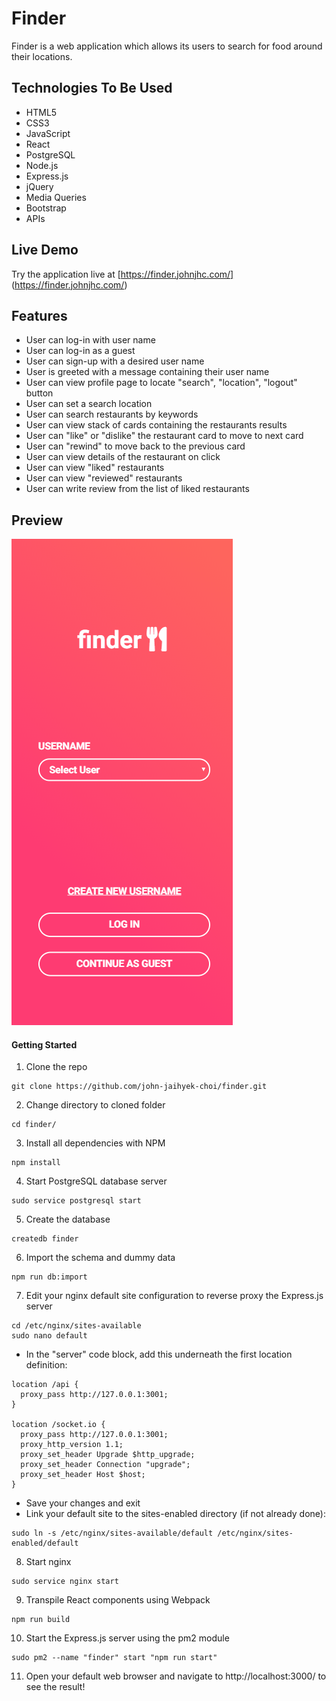 # Finder

Finder is a web application which allows its users to search for food around their locations.

## Technologies To Be Used

- HTML5
- CSS3
- JavaScript
- React
- PostgreSQL
- Node.js
- Express.js
- jQuery
- Media Queries
- Bootstrap
- APIs

## Live Demo

Try the application live at [https://finder.johnjhc.com/] (https://finder.johnjhc.com/)

## Features

-   User can log-in with user name
-   User can log-in as a guest
-   User can sign-up with a desired user name
-   User is greeted with a message containing their user name
-   User can view profile page to locate "search", "location", "logout" button
-   User can set a search location
-   User can search restaurants by keywords
-   User can view stack of cards containing the restaurants results
-   User can "like" or "dislike" the restaurant card to move to next card
-   User can "rewind" to move back to the previous card
-   User can view details of the restaurant on click
-   User can view "liked" restaurants
-   User can view "reviewed" restaurants
-   User can write review from the list of liked restaurants

## Preview

![](server/public/images/finder.gif)

#### Getting Started
1. Clone the repo
  ```shell
  git clone https://github.com/john-jaihyek-choi/finder.git
  ```
2. Change directory to cloned folder
  ```shell
  cd finder/
  ```
3. Install all dependencies with NPM
  ```shell
  npm install
  ```
4. Start PostgreSQL database server
  ```shell
  sudo service postgresql start
  ```
5. Create the database
  ```shell
  createdb finder
  ```
6. Import the schema and dummy data
  ```shell
  npm run db:import
  ```
7. Edit your nginx default site configuration to reverse proxy the Express.js server
  ```shell
  cd /etc/nginx/sites-available
  sudo nano default
  ```
   - In the "server" code block, add this underneath the first location definition:
  ```shell
  location /api {
    proxy_pass http://127.0.0.1:3001;
  }

  location /socket.io {
    proxy_pass http://127.0.0.1:3001;
    proxy_http_version 1.1;
    proxy_set_header Upgrade $http_upgrade;
    proxy_set_header Connection "upgrade";
    proxy_set_header Host $host;
  }
  ```
   - Save your changes and exit
   - Link your default site to the sites-enabled directory (if not already done):
  ```shell
  sudo ln -s /etc/nginx/sites-available/default /etc/nginx/sites-enabled/default
  ```
8. Start nginx
  ```shell
  sudo service nginx start
  ```
9. Transpile React components using Webpack
  ```shell
  npm run build
  ```
10. Start the Express.js server using the pm2 module
  ```shell
  sudo pm2 --name "finder" start "npm run start"
  ```
11. Open your default web browser and navigate to http://localhost:3000/ to see the result!

